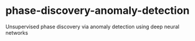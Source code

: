 # phase-discovery-anomaly-detection
Unsupervised phase discovery via anomaly detection using deep neural networks
